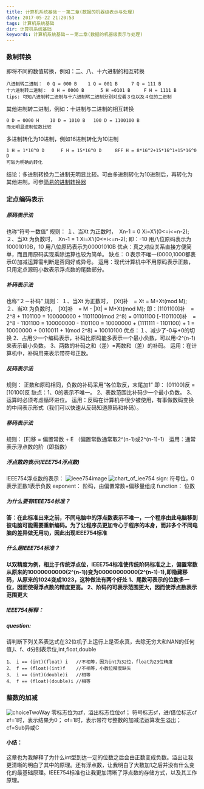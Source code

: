 ```yaml
---
title: 计算机系统基础－－第二章(数据的机器级表示与处理)
date: 2017-05-22 21:20:53
tags: 计算机系统基础
dir: 计算机系统基础
keywords: 计算机系统基础－－第二章(数据的机器级表示与处理)
---
```

### 数制转换
即将不同的数值转换，例如：二、八、十六进制的相互转换
```
八进制转二进制：　0 Q = 000 B    1 Q = 001 B     7 Q = 111 B
十六进制转二进制：　0 H = 0000 B      5 H =0101 B     F H = 1111 B
tips: 可知八进制转二进制与十六进制转二进制分别对应着３位以及４位的二进制
```
其他进制转二进制，例如：十进制与二进制的相互转换
```
0 D = 0000 H    10 D = 1010 B   100 D = 1100100 B
而无明显进制位数比较
```
多进制转化为10进制，例如16进制转化为10进制
```
1 H = 1*16^0 D      F H = 15*16^0 D     8FF H = 8*16^2+15*16^1+15*16^0 D
可较为明确的转化
```
结论：多进制转换为二进制无明显比较。可由多进制转化为10进制后，再转化为其他进制。可参[简易的进制转换器](https://github.com/gdccwxx/just-play/tree/master/hexConversion)
### 定点编码表示
##### 原码表示法
也称“符号－数值”
规则：
１、当Xt 为正数时，　Xn-1 = 0 Xi=X’i(0<=i<=n-2);
２、当Xt 为负数时，　Xn-1 = 1 Xi=X’i(0<=i<=n-2);
即：-10 用八位原码表示为10001010B，10 用八位原码表示为00001010B
优点：真之对应关系直接方便简单，而且用原码实现乘除运算也较为简单。
缺点：０表示不唯一(0000,1000都表示0)加减运算需判断是否同好或异号。
运用：现代计算机中不用原码表示正数，只用定点源码小数表示浮点数的尾数部分。
##### 补码表示法
也称“２－补码”
规则：
１、当Xt 为正数时，　[Xt]补　= Xt = M+Xt(mod M);
２、当Xt 为负数时，　[Xt]补　= M - |Xt| = M+Xt(mod M);
即：[1101100]补　= 2^8 + 1101100 = 100000000 + 1101100(mod 2^8) = 01101100
[-1101100]补　= 2^8 - 1101100 = 100000000 - 1101100 = 10000000 + (1111111 - 1101100) + 1 = 10000000 + 0010011 + 1(mod 2^8) = 10010100
优点：１、减少了-0与+0的切换
2、占用少一个编码表示，补码比原码能多表示一个最小负数，可以用-2^(n-1)来表示最小负数。
3、两数的补码之和（差）=两数和（差）的补码。
运用：在计算机中，补码用来表示带符号正数。
##### 反码表示法
规则：
正数和原码相同，负数的补码采用“各位取反，末尾加1”
即： [01100]反 = [10100]反
缺点：1、0的表示不唯一。
2、表数范围比补码少一个最小负数。
3、运算时必须考虑循环进位。
运用：反码在计算机中很少被使用，有事做数码变换的中间表示形式（我们可以快速从反码知道原码和补码）。
##### 移码表示法
规则：
[E]移 = 偏置常数 + E （偏置常数通常取2^(n-1)或2^(n-1)-1）
运用：通常表示浮点数的阶（即指数）
##### 浮点数的表示(IEEE754浮点数)
IEEE754浮点数的表示：
![ieee754image](ieee754image.png)
![chart_of_iee754](IEEE754_chart.jpg)
sign: 符号位，0表示正数1表示负数
exponent： 阶码，由偏置常数+偏移量组成
function： 位数
##### 为什么要有IEEE754标准？
**答：在此标准出来之前，不同电脑中的浮点数表示不唯一，一个程序由此电脑移到彼电脑可能需要重新编码。为了让程序员更加专心于程序的本身，而非多个不同电脑的差异做无用功，因此出现IEEE754标准**
##### 什么是IEEE754标准？
**以双精度为例，相比于传统浮点位，IEEE754标准使传统阶码标准之上，偏置常数从原来的10000000000(2^(n-1))变为00000000000(2^(n-1)-1),即隐藏移码，从原来的1024变成1023，这种做法有两个好处
1、尾数可表示的位数多一位，因而使得浮点数的精度更高。
2、阶码的可表示范围更大，因而使浮点数表示范围更大**
##### IEEE754解释：
##### question:
请判断下列关系表达式在32位机子上运行上是否永真，去除无穷大和NAN的任何值,i、f、d分别表示位,int,float,double
```
1、 i == (int)(float) i   //不相等，因为int为32位，float为23位精度
2、 f == (float)(int)f    //不相等，小数位精度缺失
3、 i == (int)(double)i   //相等
4、 f == (float)(double)i //相等
```
### 整数的加减

![choiceTwoWay](choiceTwoWay.jpg)
零标志位为zf，溢出标志位位of；
符号标志sf，进/借位标志cf
zf=1时，表示结果为0；
of=1时，表示带符号整数的加减法运算发生溢出；
cf=Sub异或C


#### 小结：
这章也为我解释了为什么int型到达一定的位数之后会由正数变成负数。溢出让我更清晰的明白了其中的原理。还有浮点数，让我明白了大数加1之后并没有什么变化的最基础原理。IEEE754标准也让我更加清晰了浮点数的存储方式，以及其工作原理。

